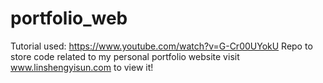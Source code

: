 # portfolio_web
Tutorial used: https://www.youtube.com/watch?v=G-Cr00UYokU
Repo to store code related to my personal portfolio website
visit www.linshengyisun.com to view it!